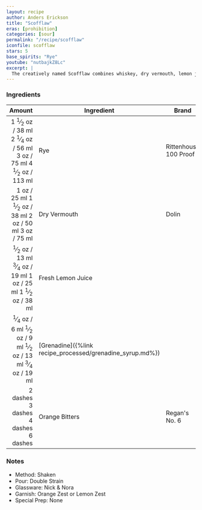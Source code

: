 ```yaml
---
layout: recipe
author: Anders Erickson
title: "Scofflaw"
eras: [prohibition]
categories: [sour]
permalink: "/recipe/scofflaw"
iconfile: scofflaw
stars: 5
base_spirits: "Rye"
youtube: "nutbajkZ8Lc"
excerpt: |
  The creatively named Scofflaw combines whiskey, dry vermouth, lemon juice and grenadine. It was invented in Paris during U.S. Prohibition.
---
```


### Ingredients

|                                                                                                                                                                                                                                                                                             Amount | Ingredient                                                | Brand                 |
| -------------------------------------------------------------------------------------------------------------------------------------------------------------------------------------------------------------------------------------------------------------------------------------------------: | --------------------------------------------------------- | --------------------- |
|                          <span class="onex active">1 <sup>1</sup>&frasl;<sub>2</sub> oz / 38 ml</span> <span class="onehalfx">2 <sup>1</sup>&frasl;<sub>4</sub> oz / 56 ml</span> <span class="twox">3 oz / 75 ml</span> <span class="threex">4 <sup>1</sup>&frasl;<sub>2</sub> oz / 113 ml</span> | Rye                                                       | Rittenhouse 100 Proof |
|                                                                                           <span class="onex active">1 oz / 25 ml</span> <span class="onehalfx">1 <sup>1</sup>&frasl;<sub>2</sub> oz / 38 ml</span> <span class="twox">2 oz / 50 ml</span> <span class="threex">3 oz / 75 ml</span> | Dry Vermouth                                              | Dolin                 |
|                             <span class="onex active"> <sup>1</sup>&frasl;<sub>2</sub> oz / 13 ml</span> <span class="onehalfx"> <sup>3</sup>&frasl;<sub>4</sub> oz / 19 ml</span> <span class="twox">1 oz / 25 ml</span> <span class="threex">1 <sup>1</sup>&frasl;<sub>2</sub> oz / 38 ml</span> | Fresh Lemon Juice                                         |
| <span class="onex active"> <sup>1</sup>&frasl;<sub>4</sub> oz / 6 ml</span> <span class="onehalfx"> <sup>1</sup>&frasl;<sub>2</sub> oz / 9 ml</span> <span class="twox"> <sup>1</sup>&frasl;<sub>2</sub> oz / 13 ml</span> <span class="threex"> <sup>3</sup>&frasl;<sub>4</sub> oz / 19 ml</span> | [Grenadine]({%link recipe_processed/grenadine_syrup.md%}) |
|                                                                                                                                           <span class="onex active">2 dashes</span> <span class="onehalfx">3 dashes</span> <span class="twox">4 dashes</span> <span class="threex">6 dashes</span> | Orange Bitters                                            | Regan's No. 6         |

### Notes

- Method: Shaken
- Pour: Double Strain
- Glassware: Nick & Nora
- Garnish: Orange Zest or Lemon Zest
- Special Prep: None

<script type="application/ld+json">
{
  "@context": "https://schema.org",
  "@type": "Recipe",
  "author": "{{ page.author }}",
  "description": "{{ page.excerpt | strip_html | replace: '"', "'" }}",
  "image": "{%- for ingredient in site.data[page.iconfile].images.ingredient limit: 1 -%}{{ ingredient.url }}{%- endfor -%}",
  "recipeIngredient": [  "1.5 oz Rye",
  "1 oz Dry Vermouth ",
  "0.5 oz Fresh Lemon Juice",
  " 0.25 oz Grenadine",
  "2 dashes Orange Bitters "],
  "name": "{{ page.title }}",
  "recipeInstructions": "  {
    '@type': 'HowToStep',
    'text': '- Method: Shaken
'
  },  {
    '@type': 'HowToStep',
    'text': '- Pour: Double Strain
'
  },  {
    '@type': 'HowToStep',
    'text': '- Glassware: Nick & Nora
'
  },  {
    '@type': 'HowToStep',
    'text': '- Garnish: Orange Zest or Lemon Zest
'
  },  {
    '@type': 'HowToStep',
    'text': '- Special Prep: None
'
  }",
  "recipeYield": "1 cocktail",
  "recipeCategory": "cocktail"
}
</script>
